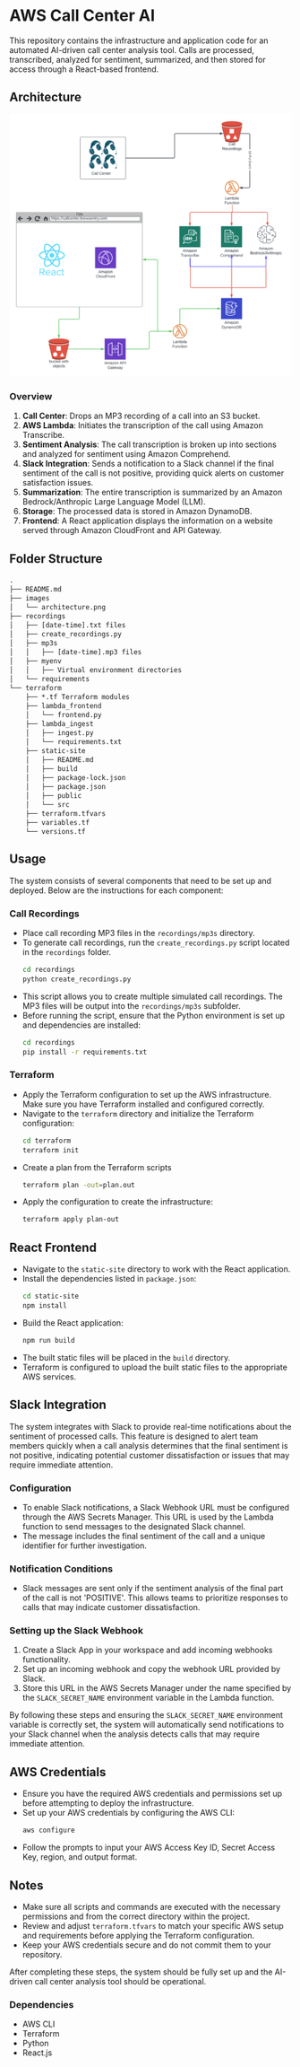 # AWS Call Center AI

This repository contains the infrastructure and application code for an automated AI-driven call center analysis tool.
Calls are processed, transcribed, analyzed for sentiment, summarized, and then stored for access through a React-based
frontend.

## Architecture

![Architecture Diagram](images/architecture.png)

### Overview

1. **Call Center**: Drops an MP3 recording of a call into an S3 bucket.
2. **AWS Lambda**: Initiates the transcription of the call using Amazon Transcribe.
3. **Sentiment Analysis**: The call transcription is broken up into sections and analyzed for sentiment using Amazon
   Comprehend.
4. **Slack Integration**: Sends a notification to a Slack channel if the final sentiment of the call is not positive,
   providing quick alerts on customer satisfaction issues.
5. **Summarization**: The entire transcription is summarized by an Amazon Bedrock/Anthropic Large Language Model (LLM).
6. **Storage**: The processed data is stored in Amazon DynamoDB.
7. **Frontend**: A React application displays the information on a website served through Amazon CloudFront and API
   Gateway.

## Folder Structure

```plaintext
.
├── README.md
├── images
│   └── architecture.png
├── recordings
│   ├── [date-time].txt files
│   ├── create_recordings.py
│   ├── mp3s
│   │   ├── [date-time].mp3 files
│   ├── myenv
│   │   ├── Virtual environment directories
│   └── requirements
└── terraform
    ├── *.tf Terraform modules
    ├── lambda_frontend
    │   └── frontend.py
    ├── lambda_ingest
    │   ├── ingest.py
    │   └── requirements.txt
    ├── static-site
    │   ├── README.md
    │   ├── build
    │   ├── package-lock.json
    │   ├── package.json
    │   ├── public
    │   └── src
    ├── terraform.tfvars
    ├── variables.tf
    └── versions.tf
```

## Usage

The system consists of several components that need to be set up and deployed. Below are the instructions for each
component:

### Call Recordings

- Place call recording MP3 files in the `recordings/mp3s` directory.
- To generate call recordings, run the `create_recordings.py` script located in the `recordings` folder.
    ```bash
    cd recordings
    python create_recordings.py
    ```
- This script allows you to create multiple simulated call recordings. The MP3 files will be output into
  the `recordings/mp3s` subfolder.
- Before running the script, ensure that the Python environment is set up and dependencies are installed:
    ```bash
    cd recordings
    pip install -r requirements.txt
    ```

### Terraform

- Apply the Terraform configuration to set up the AWS infrastructure. Make sure you have Terraform installed and
  configured correctly.
- Navigate to the `terraform` directory and initialize the Terraform configuration:
    ```bash
    cd terraform
    terraform init
    ```
- Create a plan from the Terraform scripts
    ```bash
    terraform plan -out=plan.out
    ```
- Apply the configuration to create the infrastructure:
    ```bash
    terraform apply plan-out
    ```

## React Frontend

- Navigate to the `static-site` directory to work with the React application.
- Install the dependencies listed in `package.json`:
    ```bash
    cd static-site
    npm install
    ```
- Build the React application:
    ```bash
    npm run build
    ```
- The built static files will be placed in the `build` directory.
- Terraform is configured to upload the built static files to the appropriate AWS services.

## Slack Integration

The system integrates with Slack to provide real-time notifications about the sentiment of processed calls. This feature
is designed to alert team members quickly when a call analysis determines that the final sentiment is not positive,
indicating potential customer dissatisfaction or issues that may require immediate attention.

### Configuration

- To enable Slack notifications, a Slack Webhook URL must be configured through the AWS Secrets Manager. This URL is
  used by the Lambda function to send messages to the designated Slack channel.
- The message includes the final sentiment of the call and a unique identifier for further investigation.

### Notification Conditions

- Slack messages are sent only if the sentiment analysis of the final part of the call is not 'POSITIVE'. This allows
  teams to prioritize responses to calls that may indicate customer dissatisfaction.

### Setting up the Slack Webhook

1. Create a Slack App in your workspace and add incoming webhooks functionality.
2. Set up an incoming webhook and copy the webhook URL provided by Slack.
3. Store this URL in the AWS Secrets Manager under the name specified by the `SLACK_SECRET_NAME` environment variable in
   the Lambda function.

By following these steps and ensuring the `SLACK_SECRET_NAME` environment variable is correctly set, the system will
automatically send notifications to your Slack channel when the analysis detects calls that may require immediate
attention.

## AWS Credentials

- Ensure you have the required AWS credentials and permissions set up before attempting to deploy the infrastructure.
- Set up your AWS credentials by configuring the AWS CLI:
    ```bash
    aws configure
    ```
- Follow the prompts to input your AWS Access Key ID, Secret Access Key, region, and output format.

## Notes

- Make sure all scripts and commands are executed with the necessary permissions and from the correct directory within
  the project.
- Review and adjust `terraform.tfvars` to match your specific AWS setup and requirements before applying the Terraform
  configuration.
- Keep your AWS credentials secure and do not commit them to your repository.

After completing these steps, the system should be fully set up and the AI-driven call center analysis tool should be
operational.

### Dependencies

* AWS CLI
* Terraform
* Python
* React.js
